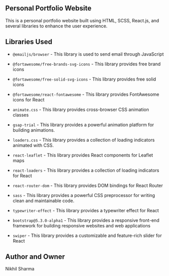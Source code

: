 ## Personal Portfolio Website
This is a personal portfolio website built using HTML, SCSS, React.js, and several libraries to enhance the user experience.

## Libraries Used
- `@emailjs/browser` - This library is used to send email through JavaScript

- `@fortawesome/free-brands-svg-icons` - This library provides free brand icons

- `@fortawesome/free-solid-svg-icons` - This library provides free solid icons

- `@fortawesome/react-fontawesome` - This library provides FontAwesome icons for React

- `animate.css` - This library provides cross-browser CSS animation classes

- `gsap-trial` - This library provides a powerful animation platform for building animations.

- `loaders.css` - This library provides a collection of loading indicators animated with CSS.

- `react-leaflet` - This library provides React components for Leaflet maps

- `react-loaders` - This library provides a collection of loading indicators for React

- `react-router-dom` - This library provides DOM bindings for React Router

- `sass` - This library provides a powerful CSS preprocessor for writing clean and maintainable code.

- `typewriter-effect` - This library provides a typewriter effect for React

- `bootstrap@5.3.0-alpha1` - This library provides a responsive front-end framework for building responsive websites and web applications

- `swiper` - This library provides a customizable and feature-rich slider for React

## Author and Owner
Nikhil Sharma


